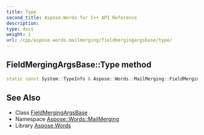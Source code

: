 ```yaml
---
title: Type
second_title: Aspose.Words for C++ API Reference
description: 
type: docs
weight: 1
url: /cpp/aspose.words.mailmerging/fieldmergingargsbase/type/
---
```

## FieldMergingArgsBase::Type method




```cpp
static const System::TypeInfo & Aspose::Words::MailMerging::FieldMergingArgsBase::Type()
```

## See Also

* Class [FieldMergingArgsBase](../)
* Namespace [Aspose::Words::MailMerging](../../)
* Library [Aspose.Words](../../../)
